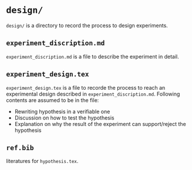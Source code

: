 # `design/`
`design/` is a directory to record the process to design experiments.

## `experiment_discription.md`
`experiment_discription.md` is a file to describe the 
experiment in detail.

## `experiment_design.tex`
`experiment_design.tex` is a file to recorde the process to reach an experimental design described in `experiment_discription.md`. Following contents are assumed to be in the file:
* Rewriting hypothesis in a verifiable one
* Discussion on how to test the hypothesis
* Explanation on why the result of the experiment can support/reject the hypothesis 

## `ref.bib`
literatures for `hypothesis.tex`.